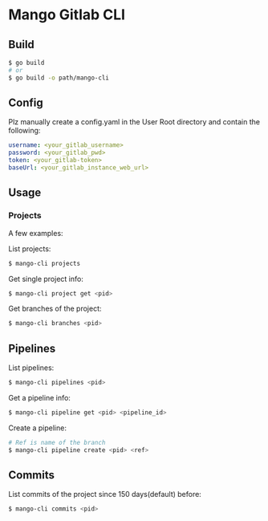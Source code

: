 # Mango Gitlab CLI

## Build

```bash
$ go build
# or
$ go build -o path/mango-cli
```

## Config

Plz manually create a config.yaml in the User Root directory and contain the following:

```yaml
username: <your_gitlab_username>
password: <your_gitlab_pwd>
token: <your_gitlab-token>
baseUrl: <your_gitlab_instance_web_url>
```

## Usage

### Projects

A few examples:

List projects:
```bash
$ mango-cli projects
```

Get single project info:
```bash
$ mango-cli project get <pid>
```

Get branches of the project:
```bash
$ mango-cli branches <pid> 
```

## Pipelines

List pipelines:
```bash
$ mango-cli pipelines <pid>
```

Get a pipeline info:
```bash
$ mango-cli pipeline get <pid> <pipeline_id>
```

Create a pipeline:
```bash
# Ref is name of the branch
$ mango-cli pipeline create <pid> <ref>
```

## Commits

List commits of the project since 150 days(default) before:
```bash
$ mango-cli commits <pid>
```



